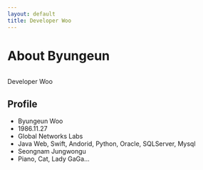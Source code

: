 ```yaml
---
layout: default
title: Developer Woo
---
```


<div class="post">
	<h1 class="pageTitle">About Byungeun</h1>
	<img src="{{ '/assets/img/touring.jpg' | prepend: site.baseurl }}" alt=""> 
	<p class="intro">Developer Woo</p>
	<p></p>
	<h2>Profile</h2>
	<ul>
		<li>Byungeun Woo</li>
  		<li>1986.11.27</li>
  		<li>Global Networks Labs</li>
  		<li>Java Web, Swift, Andorid, Python, Oracle, SQLServer, Mysql</li>
  		<li>Seongnam Jungwongu</li>
        <li>Piano, Cat, Lady GaGa...</li>
  	</ul>
</div>
